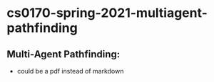 # cs0170-spring-2021-multiagent-pathfinding
## Multi-Agent Pathfinding:
- could be a pdf instead of markdown
